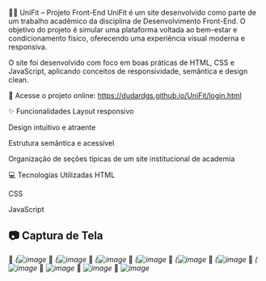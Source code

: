 🏋️‍♀️ UniFit – Projeto Front-End
UniFit é um site desenvolvido como parte de um trabalho acadêmico da disciplina de Desenvolvimento Front-End. O objetivo do projeto é simular uma plataforma voltada ao bem-estar e condicionamento físico, oferecendo uma experiência visual moderna e responsiva.

O site foi desenvolvido com foco em boas práticas de HTML, CSS e JavaScript, aplicando conceitos de responsividade, semântica e design clean.

🔗 Acesse o projeto online: https://dudardgs.github.io/UniFit/login.html

✨ Funcionalidades
Layout responsivo

Design intuitivo e atraente

Estrutura semântica e acessível

Organização de seções típicas de um site institucional de academia

💻 Tecnologias Utilizadas
HTML

CSS

JavaScript

## 📷 Captura de Tela

📌 *(![image](https://github.com/user-attachments/assets/ce5a10af-91b0-4816-8802-20df655c038d)*
📌 *(![image](https://github.com/user-attachments/assets/2a0de607-00a0-467b-b96d-0d4cd94ef2de)*
📌 *(![image](https://github.com/user-attachments/assets/e7f8dbe4-db9f-4702-9c3c-027a94edf893)*
📌 *(![image](https://github.com/user-attachments/assets/162d87f0-329f-4b52-933c-d15fa08cd04f)*
📌 *(![image](https://github.com/user-attachments/assets/525aac4e-c776-4de4-a7b1-46c543f328ff)*
📌 *(![image](https://github.com/user-attachments/assets/a9b3daf7-a67e-4659-9ded-41fc8c0aa229)*
📌 *(![image](https://github.com/user-attachments/assets/de73efd8-b77a-4bd4-b61b-889c50dac233)*
📌 *![image](https://github.com/user-attachments/assets/f34f1975-866c-4858-9ecd-84a043d31a4c)*
📌 *![image](https://github.com/user-attachments/assets/fe8f6a20-4955-4919-88b1-71f062030d4d)*
📌 *![image](https://github.com/user-attachments/assets/4d132c5a-8cd0-41ac-907f-d44378593278)*
